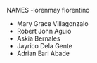 NAMES
-lorenmay florentino
- Mary Grace Villagonzalo
- Robert John Aguio
- Askia Bernales
- Jayrico Dela Gente
- Adrian Earl Abade